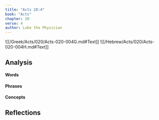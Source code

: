 ```yaml
---
title: "Acts 20:4"
book: "Acts"
chapter: 20
verse: 4
author: Luke the Physician
---
```

![[/Greek/Acts/020/Acts-020-004G.md#Text]]
![[/Hebrew/Acts/020/Acts-020-004H.md#Text]]

## Analysis

#### Words

#### Phrases

#### Concepts

## Reflections
